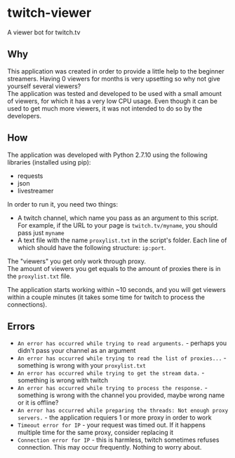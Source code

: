 # twitch-viewer
A viewer bot for twitch.tv

## Why
This application was created in order to provide a little help to the beginner streamers. Having 0 viewers for months is very upsetting so why not give yourself several viewers?  
The application was tested and developed to be used with a small amount of viewers, for which it has a very low CPU usage. Even though it can be used to get much more viewers, it was not intended to do so by the developers.

## How
The application was developed with Python 2.7.10 using the following libraries (installed using pip):
- requests
- json
- livestreamer

In order to run it, you need two things:
- A twitch channel, which name you pass as an argument to this script. For example, if the URL to your page is `twitch.tv/myname`, you should pass just `myname`
- A text file with the name `proxylist.txt` in the script's folder. Each line of which should have the following structure: `ip:port`.

The "viewers" you get only work through proxy.  
The amount of viewers you get equals to the amount of proxies there is in the `proxylist.txt` file.

The application starts working within ~10 seconds, and you will get viewers within a couple minutes (it takes some time for twitch to process the connections).

## Errors

- `An error has occurred while trying to read arguments.` - perhaps you didn't pass your channel as an argument
- `An error has occurred while trying to read the list of proxies...` - something is wrong with your `proxylist.txt`
- `An error has occurred while trying to get the stream data.` - something is wrong with twitch
- `An error has occurred while trying to process the response.` - something is wrong with the channel you provided, maybe wrong name or it is offline?
- `An error has occurred while preparing the threads: Not enough proxy servers.` - the application requiers 1 or more proxy in order to work
- `Timeout error for IP` - your request was timed out. If it happens multiple time for the same proxy, consider replacing it
- `Connection error for IP` - this is harmless, twitch sometimes refuses connection. This may occur frequently. Nothing to worry about.

